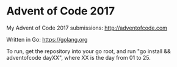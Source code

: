 # Advent of Code 2017

My Advent of Code 2017 submissions: http://adventofcode.com

Written in Go: https://golang.org

To run, get the repository into your go root, and run "go install && adventofcode dayXX", where XX is the day from 01 to 25.
